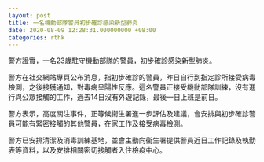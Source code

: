 ```yaml
---
layout: post
title: 一名機動部隊警員初步確診感染新型肺炎
date: 2020-08-09 12:28:31.000000000 +08:00
categories: rthk
---
```


警方證實，一名23歲駐守機動部隊的警員，初步確診感染新型肺炎。

警方在社交網站專頁公布消息，指初步確診的警員，昨日自行到指定診所接受病毒檢測，之後接獲通知，對毒病呈陽性反應。這名警員正接受機動部隊訓練，沒有進行與公眾接觸的工作，過去14日沒有外遊記錄，最後一日上班是前日。

警方表示，高度關注事件，正等候衞生署進一步評估及建議，會安排與初步確診警員可能有緊密接觸的其他警員，在家工作及接受病毒檢測。

警方已安排清潔及消毒訓練基地，並會主動向衞生署提供警員近日工作記錄及執勤表等資料，以及安排相關密切接觸者入住檢疫中心。
